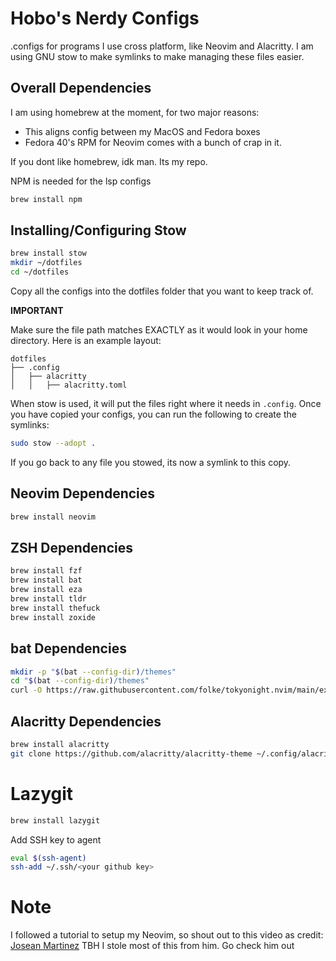 # Hobo's Nerdy Configs

.configs for programs I use cross platform, like Neovim and Alacritty. I am using GNU stow to make symlinks to make managing these files easier.

## Overall Dependencies

I am using homebrew at the moment, for two major reasons:

- This aligns config between my MacOS and Fedora boxes
- Fedora 40's RPM for Neovim comes with a bunch of crap in it.

If you dont like homebrew, idk man. Its my repo.

NPM is needed for the lsp configs

```bash
brew install npm
```

## Installing/Configuring Stow

```bash
brew install stow
mkdir ~/dotfiles
cd ~/dotfiles
```

Copy all the configs into the dotfiles folder that you want to keep track of.

**IMPORTANT**

Make sure the file path matches EXACTLY as it would look in your home directory. Here is an example layout:

```
dotfiles
├── .config
│   ├── alacritty
│   │   ├── alacritty.toml

```

When stow is used, it will put the files right where it needs in `.config`.
Once you have copied your configs, you can run the following to create the symlinks:

```bash
sudo stow --adopt .
```

If you go back to any file you stowed, its now a symlink to this copy.

## Neovim Dependencies

```bash
brew install neovim
```

## ZSH Dependencies

```bash
brew install fzf
brew install bat
brew install eza
brew install tldr
brew install thefuck
brew install zoxide
```

## bat Dependencies

```bash
mkdir -p "$(bat --config-dir)/themes"
cd "$(bat --config-dir)/themes"
curl -O https://raw.githubusercontent.com/folke/tokyonight.nvim/main/extras/sublime/tokyonight_night.tmTheme
```

## Alacritty Dependencies

```bash
brew install alacritty
git clone https://github.com/alacritty/alacritty-theme ~/.config/alacritty/themes
```

# Lazygit

```bash
brew install lazygit
```

Add SSH key to agent

```bash
eval $(ssh-agent)
ssh-add ~/.ssh/<your github key>
```

# Note

I followed a tutorial to setup my Neovim, so shout out to this video as credit:
[Josean Martinez](https://www.youtube.com/watch?v=6pAG3BHurdM)
TBH I stole most of this from him. Go check him out
